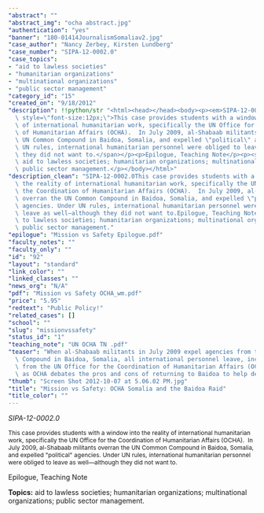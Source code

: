 ```yaml
---
"abstract": ""
"abstract_img": "ocha abstract.jpg"
"authentication": "yes"
"banner": "180-01414JournalismSomaliav2.jpg"
"case_author": "Nancy Zerbey, Kirsten Lundberg"
"case_number": "SIPA-12-0002.0"
"case_topics":
- "aid to lawless societies"
- "humanitarian organizations"
- "multinational organizations"
- "public sector management"
"category_id": "15"
"created_on": "9/18/2012"
"description": !!python/str "<html><head></head><body><p><em>SIPA-12-0002.0</em></p><p><span\
  \ style=\"font-size:12px;\">This case provides students with a window into the reality\
  \ of international humanitarian work, specifically the UN Office for the Coordination\
  \ of Humanitarian Affairs (OCHA).  In July 2009, al-Shabaab militants overran the\
  \ UN Common Compound in Baidoa, Somalia, and expelled \"political\" agencies. Under\
  \ UN rules, international humanitarian personnel were obliged to leave as well—although\
  \ they did not want to.</span></p><p>Epilogue, Teaching Note</p><p><strong>Topics:</strong>\
  \ aid to lawless societies; humanitarian organizations; multinational organizations;\
  \ public sector management.</p></body></html>"
"description_clean": "SIPA-12-0002.0This case provides students with a window into\
  \ the reality of international humanitarian work, specifically the UN Office for\
  \ the Coordination of Humanitarian Affairs (OCHA).  In July 2009, al-Shabaab militants\
  \ overran the UN Common Compound in Baidoa, Somalia, and expelled \"political\"\
  \ agencies. Under UN rules, international humanitarian personnel were obliged to\
  \ leave as well—although they did not want to.Epilogue, Teaching NoteTopics: aid\
  \ to lawless societies; humanitarian organizations; multinational organizations;\
  \ public sector management."
"epilogue": "Mission vs Safety Epilogue.pdf"
"faculty_notes": ""
"faculty_only": ""
"id": "92"
"layout": "standard"
"link_color": ""
"linked_classes": ""
"news_org": "N/A"
"pdf": "Mission vs Safety OCHA_wm.pdf"
"price": "5.95"
"redtext": "Public Policy!"
"related_cases": []
"school": ""
"slug": "missionvssafety"
"status_id": "1"
"teaching_note": "UN OCHA TN .pdf"
"teaser": "When al-Shabaab militants in July 2009 expel agencies from the UN  Common\
  \ Compound in Baidoa, Somalia, all international personnel leave, including those\
  \ from the UN Office for the Coordination of Humanitarian Affairs (OCHA). Follow\
  \ as OCHA debates the pros and cons of returning to Baidoa to help desperate refugees."
"thumb": "Screen Shot 2012-10-07 at 5.06.02 PM.jpg"
"title": "Mission vs Safety: OCHA Somalia and the Baidoa Raid"
"title_color": ""
---
```

<html><head></head><body><p><em>SIPA-12-0002.0</em></p><p><span style="font-size:12px;">This case provides students with a window into the reality of international humanitarian work, specifically the UN Office for the Coordination of Humanitarian Affairs (OCHA).  In July 2009, al-Shabaab militants overran the UN Common Compound in Baidoa, Somalia, and expelled "political" agencies. Under UN rules, international humanitarian personnel were obliged to leave as well—although they did not want to.</span></p><p>Epilogue, Teaching Note</p><p><strong>Topics:</strong> aid to lawless societies; humanitarian organizations; multinational organizations; public sector management.</p></body></html>
